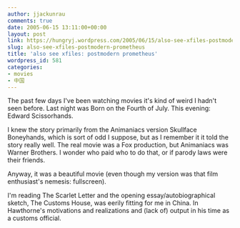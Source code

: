 ```yaml
---
author: jjackunrau
comments: true
date: 2005-06-15 13:11:00+00:00
layout: post
link: https://hungryj.wordpress.com/2005/06/15/also-see-xfiles-postmodern-prometheus/
slug: also-see-xfiles-postmodern-prometheus
title: 'also see xfiles: postmodern prometheus'
wordpress_id: 581
categories:
- movies
- 中国
---
```


The past few days I've been watching movies it's kind of weird I hadn't seen before.  Last night was Born on the Fourth of July.  This evening: Edward Scissorhands.
  

  
I knew the story primarily from the Animaniacs version Skullface Boneyhands, which is sort of odd I suppose, but as I remember it it told the story really well.  The real movie was a Fox production, but Animaniacs was Warner Brothers.  I wonder who paid who to do that, or if parody laws were their friends.
  

  
Anyway, it was a beautiful movie (even though my version was that film enthusiast's nemesis: fullscreen).
  

  
I'm reading The Scarlet Letter and the opening essay/autobiographical sketch, The Customs House, was eerily fitting for me in China.  In Hawthorne's motivations and realizations and (lack of) output in his time as a customs official.
